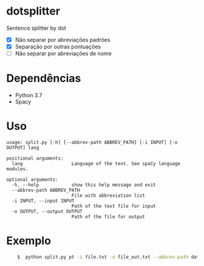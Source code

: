 # dotsplitter

Sentence splitter by dot

- [x] Não separar por abreviações padrões
- [x] Separação por outras pontuações
- [ ] Não separar por abreviações de nome

# Dependências

- Python 3.7
- Spacy

# Uso

```
usage: split.py [-h] [--abbrev-path ABBREV_PATH] [-i INPUT] [-o OUTPUT] lang

positional arguments:
  lang                  Language of the text. See spaCy language modules.

optional arguments:
  -h, --help            show this help message and exit
  --abbrev-path ABBREV_PATH
                        File with abbreviation list
  -i INPUT, --input INPUT
                        Path of the text file for input
  -o OUTPUT, --output OUTPUT
                        Path of the file for output
```

# Exemplo

```sh
    $  python split.py pt -i file.txt -o file_out.txt --abbrev-path data/abreviaturas.csv
```